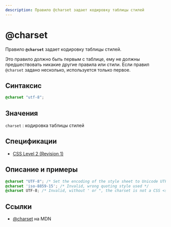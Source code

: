 ```yaml
---
description: Правило @charset задает кодировку таблицы стилей
---
```


# @charset

Правило **`@charset`** задает кодировку таблицы стилей.

Это правило должно быть первым с таблице, ему не должны предшествовать никакие другие правила или стили. Если правил `@charset` задано несколько, используется только первое.

## Синтаксис

```css
@charset "utf-8";
```

## Значения

`charset`
: кодировка таблицы стилей

## Спецификации

- [CSS Level 2 (Revision 1)](http://www.w3.org/TR/CSS2/syndata.html#x57)

## Описание и примеры

```css
@charset "UTF-8"; /* Set the encoding of the style sheet to Unicode UTF-8 */
@charset 'iso-8859-15'; /* Invalid, wrong quoting style used */
@charset UTF-8; /* Invalid, without ' or ", the charset is not a CSS <string> */
```

## Ссылки

- [@charset](https://developer.mozilla.org/en-US/docs/Web/CSS/@charset) на MDN
